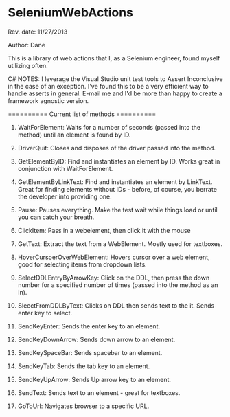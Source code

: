 SeleniumWebActions
==================

Rev. date: 11/27/2013

Author: Dane


This is a library of web actions that I, as a Selenium engineer, found myself utilizing often. 

C# NOTES: I leverage the Visual Studio unit test tools to Assert Inconclusive in the case of an exception. I've found this to be a very efficient way to handle asserts in general. E-mail me and I'd be more than happy to create a framework agnostic version.

========== Current list of methods ==========

1. WaitForElement: Waits for a number of seconds (passed into the method) until an element is found by ID.

2. DriverQuit: Closes and disposes of the driver passed into the method.

3. GetElementByID: Find and instantiates an element by ID. Works great in conjunction with WaitForElement.

4. GetElementByLinkText: Find and instantiates an element by LinkText. Great for finding elements without IDs - before, of course, you berrate the developer into providing one.

5. Pause: Pauses everything. Make the test wait while things load or until you can catch your breath.

6. ClickItem: Pass in a webelement, then click it with the mouse

7. GetText: Extract the text from a WebElement. Mostly used for textboxes.

8. HoverCursoerOverWebElement: Hovers cursor over a web element, good for selecting items from dropdown lists.

9. SelectDDLEntryByArrowKey: Click on the DDL, then press the down number for a specified number of times (passed into the method as an in).

10. SleectFromDDLByText: Clicks on DDL then sends text to the it. Sends enter key to select.

11. SendKeyEnter: Sends the enter key to an element.

12. SendKeyDownArrow: Sends down arrow to an element.

13. SendKeySpaceBar: Sends spacebar to an element.

14. SendKeyTab: Sends the tab key to an element.

15. SendKeyUpArrow: Sends Up arrow key to an element.

16. SendText: Sends text to an element - great for textboxes.

17. GoToUrl: Navigates browser to a specific URL.

